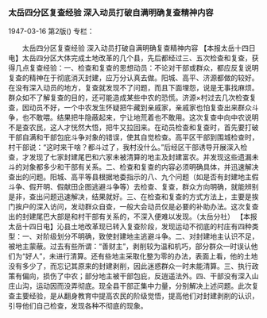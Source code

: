 ### 太岳四分区复查经验  深入动员打破自满明确复查精神内容

1947-03-16
第2版()
专栏：

　　太岳四分区复查经验
    深入动员打破自满明确复查精神内容
    【本报太岳十四日电】太岳四分区大体完成土地改革的几个县，先后都经过三、五次检查和复查，获得几点复查经验：一、检查和复查的思想动员：不论对干部或群众，都应反复说明复查的精神在于彻底消灭封建，应万分认真去做。阳城、高平、济源都做的较好。在没有深入动员的地方，复查就发现不了问题，而且下面埋怨，说是无事找麻烦。群众如不了解复查的目的，还可能造成某些中农的恐慌。济源×村过去几次检查复查，因动员不好，一个中农发生怀疑把牛藏到亲戚家，亲戚家也怕复查出来群众斗争，也不敢喂。结果把牛隐蔽起来，宁让地荒着也不敢用。这次复查中向中农说明不是查农民，这人才恍然大悟，把牛又拉回来。在动员检查和复查时，首先要打破干部自满和干部包庇斗争对象的错误，使其自觉检查。高平区干部到围城检查时，村干部说：“这时来干啥？都斗过了，我村没什么。”后经区干部诱导开展深入检查，才发现了七家封建尾巴和六家未被清算的地主及封建富农。并发现这些遗漏未斗的对象都多少和干部有关系。二、检查和复查的内容必须明确具体，并迅速解决查出的问题。阳城、高平等县根据地委指示的八、九个问题（如是否有封建地主假斗争、假开明、假献田企图逃避斗争等）去检查、复查，群众方向明确，就能辨别是非，查出问题迅速解决，结果就好。三、在检查和复查的方式方法上，主要是挨门挨户的深入访问，发动群众自查，一般大会动员仅是必要的补助办法。这次复查出的封建尾巴大部是和村干部有关系的，不深入便难以发现。（太岳分社）
    【本报太岳十四日电】沁县土地改革现已转入复查阶段，发现运动不彻底的村庄有四种类型：一、对阶级划分不明确，致使封建地主逃避斗争。二、对封建地主认识不足，被地主蒙蔽。过去有些所谓：“善财主”，剥削较为温和机巧，部分群众一时误认他们为“好人”，未进行清算。还有些地主采取化整为零的办法，表面上看，他的土地没有多少了，而忘记其原来的封建剥削，因此迷惑群众一时未能清算。三、执行政策有偏向，损伤了中农；部分地主被干部包庇，反逍遥法外。四、干部没有深入山庄山沟，运动因而没弄彻底。现全县干部正集中力量，分别解决上述问题。此次复查主要经验，是从翻身教育中提高农民的阶级觉悟，提高他们对封建剥削的认识，引导他们自己检查，发现各种不彻底的现象。
